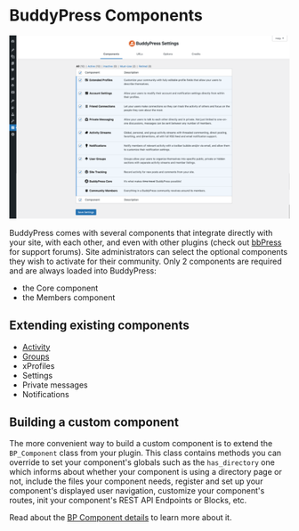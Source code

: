 # BuddyPress Components

![BP Settings / Components](../assets/bp-settings-components.png)

BuddyPress comes with several components that integrate directly with your site, with each other, and even with other plugins (check out [bbPress](https://bbpress.org) for support forums). Site administrators can select the optional components they wish to activate for their community. Only 2 components are required and are always loaded into BuddyPress:

- the Core component
- the Members component

## Extending existing components

- [Activity](./activity/README.md)
- [Groups](./groups/README.md)
- xProfiles
- Settings
- Private messages
- Notifications

## Building a custom component

The more convenient way to build a custom component is to extend the `BP_Component` class from your plugin. This class contains methods you can override to set your component's globals such as the `has_directory` one which informs about whether your component is using a directory page or not, include the files your component needs, register and set up your component's displayed user navigation, customize your component's routes, init your component's REST API Endpoints or Blocks, etc.

Read about the [BP Component details](./build-component.md) to learn more about it.
